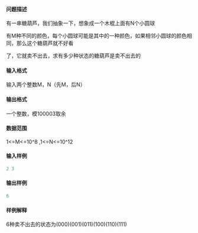 #### 问题描述

有一串糖葫芦，我们抽象一下，想象成一个木棍上面有N个小圆球

有M种不同的颜色，每个小圆球可能是其中的一种颜色，如果相邻小圆球的颜色相同，那么这个糖葫芦就不好看

了，它就卖不出去，求有多少种状态的糖葫芦是卖不出去的

#### 输入格式

输入两个整数M，N（先M，后N）

#### 输出格式

一个整数，模100003取余

#### 数据范围

1<=M<=10^8 ,1<=N<=10^12

#### 输入样例

```c++
2 3
```

#### 输出样例

```c++
6
```

#### 样例解释

6种卖不出去的状态为(000)(001)(011)(100)(110)(111)